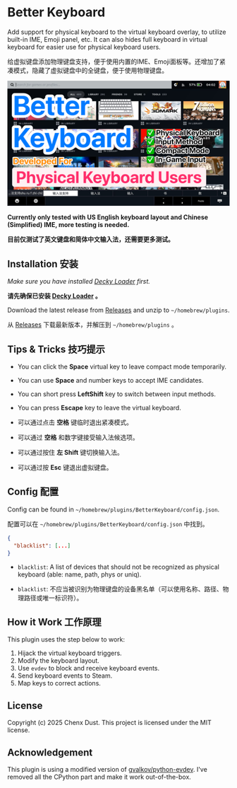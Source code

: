 # Better Keyboard

Add support for physical keyboard to the virtual keyboard overlay, to utilize built-in IME, Emoji panel, etc. It can also hides full keyboard in virtual keyboard for easier use for physical keyboard users.

给虚拟键盘添加物理键盘支持，便于使用内置的IME、Emoji面板等。还增加了紧凑模式，隐藏了虚拟键盘中的全键盘，便于使用物理键盘。

![Screenshot](logo.jpg)

**Currently only tested with US English keyboard layout and Chinese (Simplified) IME, more testing is needed.**

**目前仅测试了英文键盘和简体中文输入法，还需要更多测试。**

## Installation 安装

*Make sure you have installed [Decky Loader](https://github.com/SteamDeckHomebrew/decky-loader) first.*

**请先确保已安装 [Decky Loader](https://github.com/SteamDeckHomebrew/decky-loader) 。**

Download the latest release from [Releases](https://github.com/chenx-dust/BetterKeyboard/releases/latest) and unzip to `~/homebrew/plugins`.

从 [Releases](https://github.com/chenx-dust/BetterKeyboard/releases/latest) 下载最新版本，并解压到 `~/homebrew/plugins` 。

## Tips & Tricks 技巧提示

- You can click the **Space** virtual key to leave compact mode temporarily.
- You can use **Space** and number keys to accept IME candidates.
- You can short press **LeftShift** key to switch between input methods.
- You can press **Escape** key to leave the virtual keyboard.

- 可以通过点击 **空格** 键临时退出紧凑模式。
- 可以通过 **空格** 和数字键接受输入法候选项。
- 可以通过按住 **左 Shift** 键切换输入法。
- 可以通过按 **Esc** 键退出虚拟键盘。

## Config 配置

Config can be found in `~/homebrew/plugins/BetterKeyboard/config.json`.

配置可以在 `~/homebrew/plugins/BetterKeyboard/config.json` 中找到。

```json
{
  "blacklist": [...]
}
```

- `blacklist`: A list of devices that should not be recognized as physical keyboard (able: name, path, phys or uniq).

- `blacklist`: 不应当被识别为物理键盘的设备黑名单（可以使用名称、路径、物理路径或唯一标识符）。

## How it Work 工作原理

This plugin uses the step below to work:

1. Hijack the virtual keyboard triggers.
2. Modify the keyboard layout.
3. Use `evdev` to block and receive keyboard events.
4. Send keyboard events to Steam.
5. Map keys to correct actions.

## License

Copyright (c) 2025 Chenx Dust. This project is licensed under the MIT license.

## Acknowledgement

This plugin is using a modified version of [gvalkov/python-evdev](https://github.com/gvalkov/python-evdev). I've removed all the CPython part and make it work out-of-the-box.
